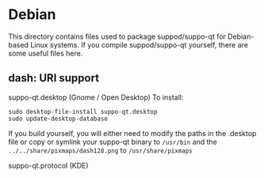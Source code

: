 
Debian
====================
This directory contains files used to package suppod/suppo-qt
for Debian-based Linux systems. If you compile suppod/suppo-qt yourself, there are some useful files here.

## dash: URI support ##


suppo-qt.desktop  (Gnome / Open Desktop)
To install:

	sudo desktop-file-install suppo-qt.desktop
	sudo update-desktop-database

If you build yourself, you will either need to modify the paths in
the .desktop file or copy or symlink your suppo-qt binary to `/usr/bin`
and the `../../share/pixmaps/dash128.png` to `/usr/share/pixmaps`

suppo-qt.protocol (KDE)

